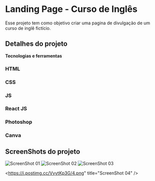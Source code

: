 # Landing Page - Curso de Inglês

Esse projeto tem como objetivo criar uma pagina de divulgação de um curso de inglê fictício.

## Detalhes do projeto
**Tecnologias e ferramentas**
### HTML
### CSS
### JS
### React JS
### Photoshop
### Canva

## ScreenShots do projeto

<img src="https://i.postimg.cc/5tRLC6pM/1.png" title="ScreenShot 01" />

<img src="https://i.postimg.cc/pV8zmVFg/2.png" title="ScreenShot 02" />

<img src="https://i.postimg.cc/mkQHJV4b/3.png" title="ScreenShot 03" />

<https://i.postimg.cc/VvytKp3G/4.png" title="ScreenShot 04" />
